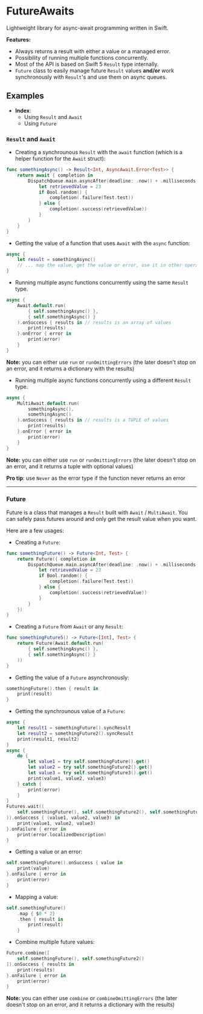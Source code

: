 # FutureAwaits

Lightweight library for async-await programming written in Swift.

**Features:**
- Always returns a result with either a value or a managed error.
- Possibility of running multiple functions concurrently.
- Most of the API is based on Swift 5 `Result` type internally.
- `Future` class to easily manage future `Result` values **and/or** work synchronously with `Result`'s and use them on async queues.

## Examples

- **Index**:
    - Using `Result` and `Await`
    - Using `Future`

### `Result` and `Await`

- Creating a synchrounous `Result` with the `await` function (which is a helper function for the `Await` struct):
```swift
func somethingAsync() -> Result<Int, AsyncAwait.Error<Test>> {
    return await { completion in
        DispatchQueue.main.asyncAfter(deadline: .now() + .milliseconds(500)) {
            let retrievedValue = 23
            if Bool.random() {
                completion(.failure(Test.test))
            } else {
                completion(.success(retrievedValue))
            }
        }
    }
}
```

- Getting the value of a function that uses `Await` with the `async` function:
```swift
async {
    let result = somethingAsync()
    // ... map the value, get the value or error, use it in other operation, etc
}
```

- Running multiple async functions concurrently using the same `Result` type.
```swift
async {
    Await.default.run(
        { self.somethingAsync() },
        { self.somethingAsync() }
    ).onSuccess { results in // results is an array of values
        print(results)
    }.onError { error in
        print(error)
    }
}
```
**Note:** you can either use `run` or `runOmittingErrors` (the later doesn't stop on an error, and it returns a dictionary with the results)

- Running multiple async functions concurrently using a different `Result` type.
```swift
async {
    MultiAwait.default.run(
        somethingAsync(),
        somethingAsync()
    ).onSuccess { results in // results is a TUPLE of values
        print(results)
    }.onError { error in
        print(error)
    }
}
```
**Note:** you can either use `run` or `runOmittingErrors` (the later doesn't stop on an error, and it returns a tuple with optional values)

**Pro tip**: use `Never` as the error type if the function never returns an error

---

### Future

Future is a class that manages a `Result` built with `Await` / `MultiAwait`.
You can safely pass futures around and only get the result value when you want.

Here are a few usages:

- Creating a `Future`:
```swift
func somethingFuture() -> Future<Int, Test> {
    return Future({ completion in
        DispatchQueue.main.asyncAfter(deadline: .now() + .milliseconds(500)) {
            let retrievedValue = 23
            if Bool.random() {
                completion(.failure(Test.test))
            } else {
                completion(.success(retrievedValue))
            }
        }
    })
}
```

- Creating a `Future` from `Await` or any `Result`:
```swift
func somethingFuture5() -> Future<[Int], Test> {
    return Future(Await.default.run(
        { self.somethingAsync() },
        { self.somethingAsync() }
    ))
}
```

- Getting the value of a `Future` asynchronously:
```swift
somethingFuture().then { result in
    print(result)
}
```

- Getting the synchrounous value of a `Future`:
```swift
async {
    let result1 = somethingFuture().syncResult
    let result2 = somethingFuture2().syncResult
    print(result1, result2)
}
async {
    do {
        let value1 = try self.somethingFuture().get()
        let value2 = try self.somethingFuture2().get()
        let value3 = try self.somethingFuture3().get()
        print(value1, value2, value3)
    } catch {
        print(error)
    }
}
Futures.wait((
    self.somethingFuture(), self.somethingFuture2(), self.somethingFuture3()
)).onSuccess { (value1, value2, value3) in
    print(value1, value2, value3)
}.onFailure { error in
    print(error.localizedDescription)
}
```

- Getting a value or an error:
```swift
self.somethingFuture().onSuccess { value in
    print(value)
}.onFailure { error in
    print(error)
}
```

- Mapping a value:
```swift
self.somethingFuture()
    .map { $0 * 2}
    .then { result in
        print(result)
    }
```

- Combine multiple future values:
```swift
Future.combine([
    self.somethingFuture(), self.somethingFuture2()
]).onSuccess { results in
    print(results)
}.onFailure { error in
    print(error)
}
```
**Note:** you can either use `combine` or `combineOmittingErrors` (the later doesn't stop on an error, and it returns a dictionary with the results)
